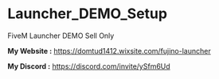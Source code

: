 # Launcher_DEMO_Setup
FiveM Launcher DEMO Sell Only

**My Website :** https://domtud1412.wixsite.com/fujino-launcher

**My Discord :** https://discord.com/invite/ySfm6Ud
